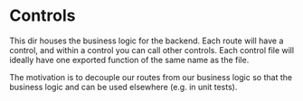 # Controls

This dir houses the business logic for the backend. Each route will have a control, and within a control you can call other controls. Each control file will ideally have one exported function of the same name as the file.

The motivation is to decouple our routes from our business logic so that the business logic and can be used elsewhere (e.g. in unit tests).

